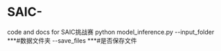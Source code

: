 # SAIC-
code and docs for SAIC挑战赛
python model_inference.py --input_folder ***#数据文件夹 --save_files  ***#是否保存文件
